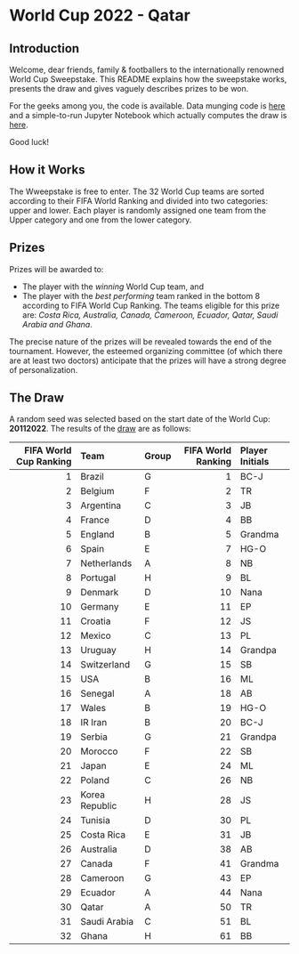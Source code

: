 # World Cup 2022 - Qatar

## Introduction

Welcome, dear friends, family & footballers to the internationally renowned World Cup Sweepstake. This README explains how the sweepstake works, presents the draw and gives vaguely describes prizes to be won.

For the geeks among you, the code is available. Data munging code is [here](https://github.com/benjiebob/WorldCup22_Sweepstake/blob/main/extract_rankings.py) and a simple-to-run Jupyter Notebook which actually computes the draw is [here](https://github.com/benjiebob/WorldCup22_Sweepstake/blob/main/run_worldcup_draw.ipynb).

Good luck!

## How it Works

The Wweepstake is free to enter. The 32 World Cup teams are sorted according to their FIFA World Ranking and divided into two categories: upper and lower. Each player is randomly assigned one team from the Upper category and one from the lower category.

## Prizes

Prizes will be awarded to:
- The player with the *winning* World Cup team, and
- The player with the *best performing* team ranked in the bottom 8 according to FIFA World Cup Ranking. The teams eligible for this prize are: *Costa Rica, Australia, Canada, Cameroon, Ecuador, Qatar, Saudi Arabia and Ghana*.

The precise nature of the prizes will be revealed towards the end of the tournament. However, the esteemed organizing committee (of which there are at least two doctors) anticipate that the prizes will have a strong degree of personalization.

## The Draw

A random seed was selected based on the start date of the World Cup: **20112022**. The results of the [draw](https://github.com/benjiebob/WorldCup22_Sweepstake/blob/main/run_worldcup_draw.ipynb) are as follows:

|   FIFA World Cup Ranking | Team           | Group   |   FIFA World Ranking | Player Initials   |
|-------------------------:|:---------------|:--------|---------------------:|:---------|
|                        1 | Brazil         | G       |                    1 | BC-J     |
|                        2 | Belgium        | F       |                    2 | TR       |
|                        3 | Argentina      | C       |                    3 | JB       |
|                        4 | France         | D       |                    4 | BB       |
|                        5 | England        | B       |                    5 | Grandma  |
|                        6 | Spain          | E       |                    7 | HG-O     |
|                        7 | Netherlands    | A       |                    8 | NB       |
|                        8 | Portugal       | H       |                    9 | BL       |
|                        9 | Denmark        | D       |                   10 | Nana     |
|                       10 | Germany        | E       |                   11 | EP       |
|                       11 | Croatia        | F       |                   12 | JS       |
|                       12 | Mexico         | C       |                   13 | PL       |
|                       13 | Uruguay        | H       |                   14 | Grandpa  |
|                       14 | Switzerland    | G       |                   15 | SB       |
|                       15 | USA            | B       |                   16 | ML       |
|                       16 | Senegal        | A       |                   18 | AB       |
|                       17 | Wales          | B       |                   19 | HG-O     |
|                       18 | IR Iran        | B       |                   20 | BC-J     |
|                       19 | Serbia         | G       |                   21 | Grandpa  |
|                       20 | Morocco        | F       |                   22 | SB       |
|                       21 | Japan          | E       |                   24 | ML       |
|                       22 | Poland         | C       |                   26 | NB       |
|                       23 | Korea Republic | H       |                   28 | JS       |
|                       24 | Tunisia        | D       |                   30 | PL       |
|                       25 | Costa Rica     | E       |                   31 | JB       |
|                       26 | Australia      | D       |                   38 | AB       |
|                       27 | Canada         | F       |                   41 | Grandma  |
|                       28 | Cameroon       | G       |                   43 | EP       |
|                       29 | Ecuador        | A       |                   44 | Nana     |
|                       30 | Qatar          | A       |                   50 | TR       |
|                       31 | Saudi Arabia   | C       |                   51 | BL       |
|                       32 | Ghana          | H       |                   61 | BB       |

